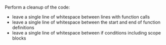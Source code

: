 Perform a cleanup of the code:
- leave a single line of whitespace between lines with function calls
- leave a single line of whitespace between the start and end of function definitions
- leave a single line of whitespace between if conditions including scope blocks